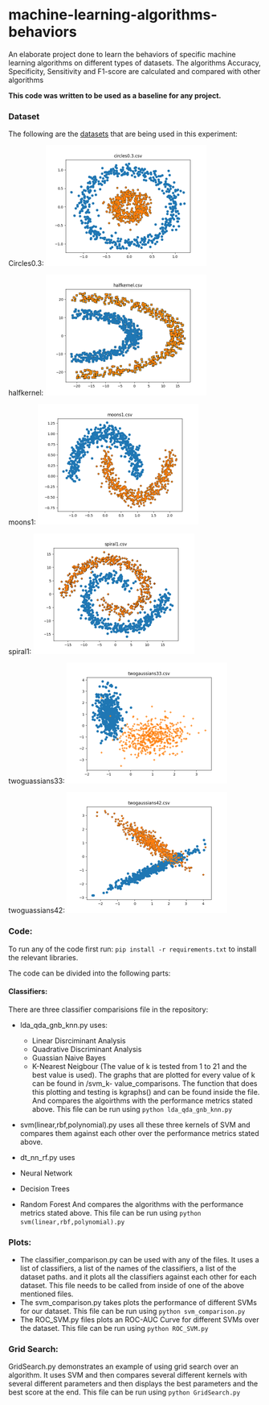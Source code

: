 # machine-learning-algorithms-behaviors
An elaborate project done to learn the behaviors of specific machine learning algorithms on different types of datasets.
The algorithms Accuracy, Specificity, Sensitivity and F1-score are calculated and compared with other algorithms

**This code was written to be used as a baseline for any project.**

### Dataset 
The following are the [datasets](https://scikit-learn.org/stable/datasets/sample_generators.html) that are being used in this experiment:

Circles0.3: 
<img src="https://github.com/M-MoeedKhalid/machine-learning-algorithms-behaviors/blob/main/dataset_plots/circles0.3.csv.png" width="320" height="240">

halfkernel: 
<img src="https://github.com/M-MoeedKhalid/machine-learning-algorithms-behaviors/blob/main/dataset_plots/halfkernel.csv.png" width="320" height="240">

moons1: 
<img src="https://github.com/M-MoeedKhalid/machine-learning-algorithms-behaviors/blob/main/dataset_plots/moons1.csv.png" width="320" height="240">

spiral1: 
<img src="https://github.com/M-MoeedKhalid/machine-learning-algorithms-behaviors/blob/main/dataset_plots/spiral1.csv.png" width="320" height="240">

twoguassians33: 
<img src="https://github.com/M-MoeedKhalid/machine-learning-algorithms-behaviors/blob/main/dataset_plots/twogaussians33.csv.png" width="320" height="240">

twoguassians42: 
<img src="https://github.com/M-MoeedKhalid/machine-learning-algorithms-behaviors/blob/main/dataset_plots/twogaussians42.csv.png" width="320" height="240">


### Code:
To run any of the code first run:
`pip install -r requirements.txt` to install the relevant libraries.

The code can be divided into the following parts:

#### Classifiers:
There are three classifier comparisions file in the repository:

* lda_qda_gnb_knn.py uses:
  * Linear Disrciminant Analysis
  * Quadrative Discriminant Analysis
  * Guassian Naive Bayes
  * K-Nearest Neigbour (The value of k is tested from 1 to 21 and the best value is used). The graphs that are plotted for every value of k can be found in /svm_k-   value_comparisons. The function that does this plotting and testing is kgraphs() and can be found inside the file. 
 And compares the algoirthms with the performance metrics stated above.
 This file can be run using `python lda_qda_gnb_knn.py` 
 
 * svm(linear,rbf,polynomial).py uses all these three kernels of SVM and compares them against each other over the performance metrics stated above.
 * dt_nn_rf.py uses 
  * Neural Network
  * Decision Trees
  * Random Forest
  And compares the algorithms with the performance metrics stated above.
  This file can be run using `python svm(linear,rbf,polynomial).py`

### Plots:
* The classifier_comparison.py can be used with any of the files. It uses a list of classifiers, a list of the names of the classifiers, a list of the dataset paths. and it plots all the classifiers against each other for each dataset. This file needs to be called from inside of one of the above mentioned files.
* The svm_comparison.py takes plots the performance of different SVMs for our dataset. This file can be run using `python svm_comparison.py`
* The ROC_SVM.py files plots an ROC-AUC Curve for different SVMs over the dataset. This file can be run using `python ROC_SVM.py`

### Grid Search:
GridSearch.py demonstrates an example of using grid search over an algorithm. It uses SVM and then compares several different kernels with several different parameters and then displays the best parameters and the best score at the end.
This file can be run using `python GridSearch.py`



